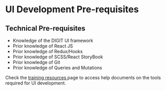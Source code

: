 # UI Development Pre-requisites

## **Technical Pre-requisites**

* Knowledge of the DIGIT UI framework
* Prior knowledge of React JS
* Prior knowledge of Redux/Hooks
* Prior knowledge of SCSS/React StoryBook
* Prior knowledge of Git
* Prior knowledge of Queries and Mutations

Check the [training resources ](../development-pre-requisites.md#prerequisite-reference-study-materials-hardbreak-hardbreak-development-team-hardbreak)page to access help documents on the tools required for UI development.
